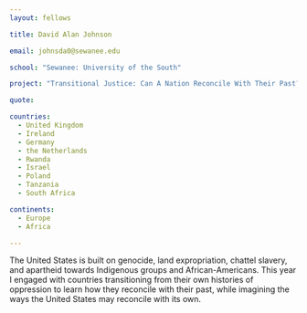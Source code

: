 ```yaml
---
layout: fellows

title: David Alan Johnson

email: johnsda0@sewanee.edu

school: "Sewanee: University of the South"

project: "Transitional Justice: Can A Nation Reconcile With Their Past?"

quote: 

countries:
  - United Kingdom
  - Ireland
  - Germany
  - the Netherlands
  - Rwanda
  - Israel
  - Poland
  - Tanzania
  - South Africa

continents:
  - Europe
  - Africa

---
```


The United States is built on genocide, land expropriation, chattel slavery, and apartheid towards Indigenous groups and African-Americans. This year I engaged with countries transitioning from their own histories of oppression to learn how they reconcile with their past, while imagining the ways the United States may reconcile with its own.